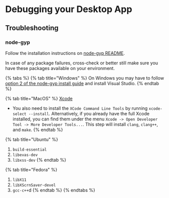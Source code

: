 # Debugging your Desktop App

## Troubleshooting

### **node-gyp**

Follow the installation instructions on [node-gyp README](https://github.com/nodejs/node-gyp).

In case of any package failures, cross-check or better still make sure you have these packages available on your environment.

{% tabs %}
{% tab title="Windows" %}
On Windows you may have to follow [option 2 of the node-gyp install guide](https://github.com/nodejs/node-gyp#on-windows) and install Visual Studio.
{% endtab %}

{% tab title="MacOS" %}
[Xcode](https://developer.apple.com/xcode/download/)

* You also need to install the `XCode Command Line Tools` by running `xcode-select --install`. Alternatively, if you already have the full Xcode installed, you can find them under the menu `Xcode -> Open Developer Tool -> More Developer Tools...`. This step will install `clang`, `clang++`, and `make`.
{% endtab %}

{% tab title="Ubuntu" %}
1. `build-essential`
2. `libevas-dev`
3. `libxss-dev`
{% endtab %}

{% tab title="Fedora" %}
1. `libX11`
2. `libXScrnSaver-devel`
3. `gcc-c++`d
{% endtab %}
{% endtabs %}
